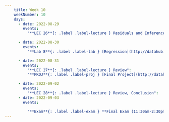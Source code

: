 ```yaml
---
    title: Week 10
    weekNumber: 10
    days:
      - date: 2022-08-29
        events:
          "**LEC 26**{: .label .label-lecture } Residuals and Inference [(blank)](http://datahub.ucsd.edu/user-redirect/git-sync?repo=https://github.com/dsc-courses/dsc10-2022-su&subPath=lectures/lec26/lec26-live.ipynb)":

      - date: 2022-08-30
        events:
          "**Lab 8**{: .label .label-lab } [Regression](http://datahub.ucsd.edu/user-redirect/git-sync?repo=https://github.com/dsc-courses/dsc10-2022-su&subPath=labs/lab8/lab8.ipynb)":

      - date: 2022-08-31
        events:
          "**LEC 27**{: .label .label-lecture } Review":
          "**PROJ**{: .label .label-proj } [Final Project](http://datahub.ucsd.edu/user-redirect/git-sync?repo=https://github.com/dsc-courses/dsc10-2022-su&subPath=projects/final_project/FinalProject.ipynb)":

      - date: 2022-09-02
        events:
          "**LEC 28**{: .label .label-lecture } Review, Conclusion":
      - date: 2022-09-03
        events:

          "**Exam**{: .label .label-exam } **Final Exam (11:30am-2:30pm)**":
---
```

